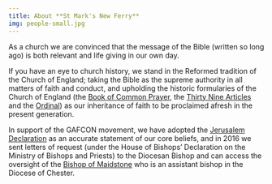 ```yaml
---
title: About **St Mark's New Ferry**
img: people-small.jpg
---
```

As a church we are convinced that the message of the Bible (written so long ago) is both relevant and life giving in our own day.

If you have an eye to church history, we stand in the Reformed tradition of the Church of England; taking the Bible as the supreme authority in all matters of faith and conduct, and upholding the historic formularies of the Church of England (the [Book of Common Prayer](https://www.churchofengland.org/prayer-and-worship/worship-texts-and-resources/book-common-prayer), the [Thirty Nine Articles](https://www.churchofengland.org/prayer-and-worship/worship-texts-and-resources/book-common-prayer/articles-religion) and the [Ordinal](https://www.churchofengland.org/prayer-and-worship/worship-texts-and-resources/book-common-prayer/form-and-manner-making-ordaining)) as our inheritance of faith to be proclaimed afresh in the present generation.

In support of the GAFCON movement, we have adopted the [Jerusalem Declaration](https://www.gafcon.org/resources/the-complete-jerusalem-statement) as an accurate statement of our core beliefs, and in 2016 we sent letters of request (under the House of Bishops’ Declaration on the Ministry of Bishops and Priests) to the Diocesan Bishop and can access the oversight of the [Bishop of Maidstone](https://bishopofmaidstone.org) who is an assistant bishop in the Diocese of Chester.
